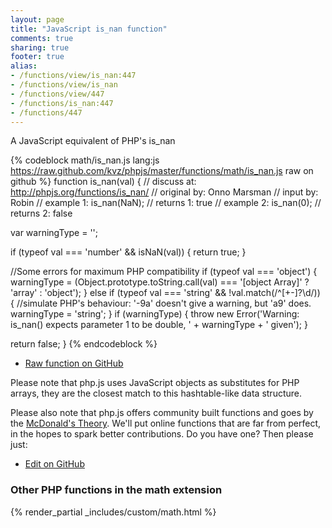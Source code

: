 ```yaml
---
layout: page
title: "JavaScript is_nan function"
comments: true
sharing: true
footer: true
alias:
- /functions/view/is_nan:447
- /functions/view/is_nan
- /functions/view/447
- /functions/is_nan:447
- /functions/447
---
```

<!-- Generated by Rakefile:build -->
A JavaScript equivalent of PHP's is_nan

{% codeblock math/is_nan.js lang:js https://raw.github.com/kvz/phpjs/master/functions/math/is_nan.js raw on github %}
function is_nan(val) {
  //  discuss at: http://phpjs.org/functions/is_nan/
  // original by: Onno Marsman
  //    input by: Robin
  //   example 1: is_nan(NaN);
  //   returns 1: true
  //   example 2: is_nan(0);
  //   returns 2: false

  var warningType = '';

  if (typeof val === 'number' && isNaN(val)) {
    return true;
  }

  //Some errors for maximum PHP compatibility
  if (typeof val === 'object') {
    warningType = (Object.prototype.toString.call(val) === '[object Array]' ? 'array' : 'object');
  } else if (typeof val === 'string' && !val.match(/^[\+\-]?\d/)) {
    //simulate PHP's behaviour: '-9a' doesn't give a warning, but 'a9' does.
    warningType = 'string';
  }
  if (warningType) {
    throw new Error('Warning: is_nan() expects parameter 1 to be double, ' + warningType + ' given');
  }

  return false;
}
{% endcodeblock %}

 - [Raw function on GitHub](https://github.com/kvz/phpjs/blob/master/functions/math/is_nan.js)

Please note that php.js uses JavaScript objects as substitutes for PHP arrays, they are 
the closest match to this hashtable-like data structure. 

Please also note that php.js offers community built functions and goes by the 
[McDonald's Theory](https://medium.com/what-i-learned-building/9216e1c9da7d). We'll put online 
functions that are far from perfect, in the hopes to spark better contributions. 
Do you have one? Then please just: 

 - [Edit on GitHub](https://github.com/kvz/phpjs/edit/master/functions/math/is_nan.js)


### Other PHP functions in the math extension
{% render_partial _includes/custom/math.html %}

